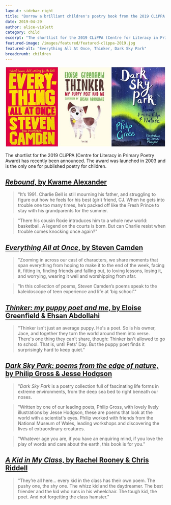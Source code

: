 ```yaml
---
layout: sidebar-right
title: "Borrow a brilliant children's poetry book from the 2019 CLiPPA shortlist"
date: 2019-04-29
author: alice-violett
category: child
excerpt: "The shortlist for the 2019 CLiPPA (Centre for Literacy in Primary Poetry Award) has recently been announced. The award was launched in 2003 and is the only one for published poetry for children."
featured-image: /images/featured/featured-clippa-2019.jpg
featured-alt: "Everything All At Once, Thinker, Dark Sky Park"
breadcrumb: children
---
```


![Everything All At Once, Thinker, Dark Sky Park](/images/featured/featured-clippa-2019.jpg)

The shortlist for the 2019 CLiPPA (Centre for Literacy in Primary Poetry Award) has recently been announced. The award was launched in 2003 and is the only one for published poetry for children.

## [<cite>Rebound</cite>, by Kwame Alexander](https://suffolk.spydus.co.uk/cgi-bin/spydus.exe/ENQ/OPAC/BIBENQ?BRN=2352831)

> "It’s 1991. Charlie Bell is still mourning his father, and struggling to figure out how he feels for his best (girl) friend, CJ. When he gets into trouble one too many times, he’s packed off like the Fresh Prince to stay with his grandparents for the summer.

> "There his cousin Roxie introduces him to a whole new world: basketball. A legend on the courts is born. But can Charlie resist when trouble comes knocking once again?"

## [<cite>Everything All at Once</cite>, by Steven Camden](https://suffolk.spydus.co.uk/cgi-bin/spydus.exe/ENQ/OPAC/BIBENQ?BRN=2394384)

> "Zooming in across our cast of characters, we share moments that span everything from hoping to make it to the end of the week, facing it, fitting in, finding friends and falling out, to loving lessons, losing it, and worrying, wearing it well and worshipping from afar.

> "In this collection of poems, Steven Camden’s poems speak to the kaleidoscope of teen experience and life at ‘big school’."

## [<cite>Thinker: my puppy poet and me</cite>, by Eloise Greenfield & Ehsan Abdollahi](https://suffolk.spydus.co.uk/cgi-bin/spydus.exe/ENQ/OPAC/BIBENQ?BRN=2349574)

> "Thinker isn't just an average puppy. He's a poet. So is his owner, Jace, and together they turn the world around them into verse. There's one thing they can't share, though: Thinker isn't allowed to go to school. That is, until Pets' Day. But the puppy poet finds it surprisingly hard to keep quiet."

## [<cite>Dark Sky Park: poems from the edge of nature</cite>, by Philip Gross & Jesse Hodgson](https://suffolk.spydus.co.uk/cgi-bin/spydus.exe/ENQ/OPAC/BIBENQ?BRN=2394016)

> "<cite>Dark Sky Park</cite> is a poetry collection full of fascinating life forms in extreme environments, from the deep sea bed to right beneath our noses.

> "Written by one of our leading poets, Philip Gross, with lovely lively illustrations by Jesse Hodgson, these are poems that look at the world with a scientist's eyes. Philip worked with friends from the National Museum of Wales, leading workshops and discovering the lives of extraordinary creatures.

> "Whatever age you are, if you have an enquiring mind, if you love the play of words and care about the earth, this book is for you."

## [<cite>A Kid in My Class</cite>, by Rachel Rooney & Chris Riddell](https://suffolk.spydus.co.uk/cgi-bin/spydus.exe/ENQ/OPAC/BIBENQ?BRN=2397548)

> "They’re all here… every kid in the class has their own poem. The pushy one, the shy one. The whizz kid and the daydreamer. The best friender and the kid who runs in his wheelchair. The tough kid, the poet. And not forgetting the class hamster."
